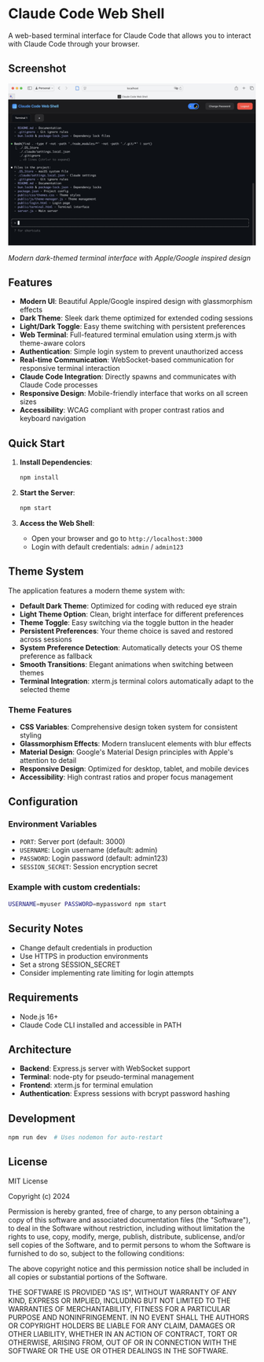 # Claude Code Web Shell

A web-based terminal interface for Claude Code that allows you to interact with Claude Code through your browser.

## Screenshot

![Claude Code Web Shell Interface](./dark_theme.jpg)

*Modern dark-themed terminal interface with Apple/Google inspired design*

## Features

- **Modern UI**: Beautiful Apple/Google inspired design with glassmorphism effects
- **Dark Theme**: Sleek dark theme optimized for extended coding sessions
- **Light/Dark Toggle**: Easy theme switching with persistent preferences
- **Web Terminal**: Full-featured terminal emulation using xterm.js with theme-aware colors
- **Authentication**: Simple login system to prevent unauthorized access
- **Real-time Communication**: WebSocket-based communication for responsive terminal interaction
- **Claude Code Integration**: Directly spawns and communicates with Claude Code processes
- **Responsive Design**: Mobile-friendly interface that works on all screen sizes
- **Accessibility**: WCAG compliant with proper contrast ratios and keyboard navigation

## Quick Start

1. **Install Dependencies**:
   ```bash
   npm install
   ```

2. **Start the Server**:
   ```bash
   npm start
   ```

3. **Access the Web Shell**:
   - Open your browser and go to `http://localhost:3000`
   - Login with default credentials: `admin` / `admin123`

## Theme System

The application features a modern theme system with:

- **Default Dark Theme**: Optimized for coding with reduced eye strain
- **Light Theme Option**: Clean, bright interface for different preferences  
- **Theme Toggle**: Easy switching via the toggle button in the header
- **Persistent Preferences**: Your theme choice is saved and restored across sessions
- **System Preference Detection**: Automatically detects your OS theme preference as fallback
- **Smooth Transitions**: Elegant animations when switching between themes
- **Terminal Integration**: xterm.js terminal colors automatically adapt to the selected theme

### Theme Features

- **CSS Variables**: Comprehensive design token system for consistent styling
- **Glassmorphism Effects**: Modern translucent elements with blur effects
- **Material Design**: Google's Material Design principles with Apple's attention to detail
- **Responsive Design**: Optimized for desktop, tablet, and mobile devices
- **Accessibility**: High contrast ratios and proper focus management

## Configuration

### Environment Variables

- `PORT`: Server port (default: 3000)
- `USERNAME`: Login username (default: admin)
- `PASSWORD`: Login password (default: admin123)
- `SESSION_SECRET`: Session encryption secret

### Example with custom credentials:
```bash
USERNAME=myuser PASSWORD=mypassword npm start
```

## Security Notes

- Change default credentials in production
- Use HTTPS in production environments
- Set a strong SESSION_SECRET
- Consider implementing rate limiting for login attempts

## Requirements

- Node.js 16+
- Claude Code CLI installed and accessible in PATH

## Architecture

- **Backend**: Express.js server with WebSocket support
- **Terminal**: node-pty for pseudo-terminal management  
- **Frontend**: xterm.js for terminal emulation
- **Authentication**: Express sessions with bcrypt password hashing

## Development

```bash
npm run dev  # Uses nodemon for auto-restart
```

## License

MIT License

Copyright (c) 2024

Permission is hereby granted, free of charge, to any person obtaining a copy
of this software and associated documentation files (the "Software"), to deal
in the Software without restriction, including without limitation the rights
to use, copy, modify, merge, publish, distribute, sublicense, and/or sell
copies of the Software, and to permit persons to whom the Software is
furnished to do so, subject to the following conditions:

The above copyright notice and this permission notice shall be included in all
copies or substantial portions of the Software.

THE SOFTWARE IS PROVIDED "AS IS", WITHOUT WARRANTY OF ANY KIND, EXPRESS OR
IMPLIED, INCLUDING BUT NOT LIMITED TO THE WARRANTIES OF MERCHANTABILITY,
FITNESS FOR A PARTICULAR PURPOSE AND NONINFRINGEMENT. IN NO EVENT SHALL THE
AUTHORS OR COPYRIGHT HOLDERS BE LIABLE FOR ANY CLAIM, DAMAGES OR OTHER
LIABILITY, WHETHER IN AN ACTION OF CONTRACT, TORT OR OTHERWISE, ARISING FROM,
OUT OF OR IN CONNECTION WITH THE SOFTWARE OR THE USE OR OTHER DEALINGS IN THE
SOFTWARE.